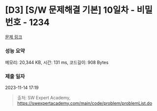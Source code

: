 # [D3] [S/W 문제해결 기본] 10일차 - 비밀번호 - 1234 

[문제 링크](https://swexpertacademy.com/main/code/problem/problemDetail.do?contestProbId=AV14_DEKAJcCFAYD) 

### 성능 요약

메모리: 20,344 KB, 시간: 131 ms, 코드길이: 908 Bytes

### 제출 일자

2023-11-14 17:19



> 출처: SW Expert Academy, https://swexpertacademy.com/main/code/problem/problemList.do